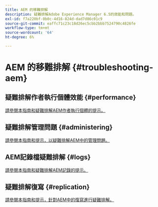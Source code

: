 ```yaml
---
title: AEM 的移難排解
description: 疑難排解Adobe Experience Manager 6.5的效能和問題。
exl-id: f7a220bf-0b0c-4d16-824d-dad7d86c01c9
source-git-commit: eaffc71c23c18d26ec5cbb2bbb7524790c4826fe
workflow-type: tm+mt
source-wordcount: '64'
ht-degree: 6%

---
```


# AEM 的移難排解 {#troubleshooting-aem}

## 疑難排解作者執行個體效能 {#performance}

[請參閱本指南和疑難排解AEM作者執行個體的提示。](/help/sites-authoring/troubleshooting.md)

## 疑難排解管理問題 {#administering}

[請參閱本指南和提示，以疑難排解AEM中的管理問題。](/help/sites-administering/troubleshoot.md)

## AEM記錄檔疑難排解 {#logs}

[請參閱本指南和疑難排解AEM記錄的提示。](/help/sites-administering/troubleshooting.md)

## 疑難排解復寫 {#replication}

[請參閱本指南和提示，針對AEM中的復寫進行疑難排解。](/help/sites-deploying/troubleshoot-rep.md)
